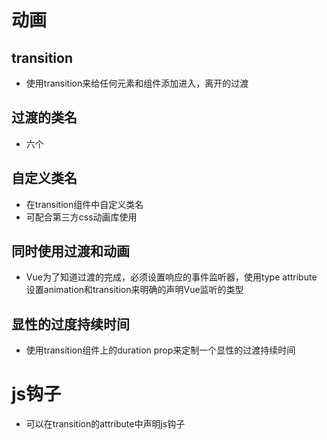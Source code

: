 # 动画

## transition

* 使用transition来给任何元素和组件添加进入，离开的过渡

## 过渡的类名

* 六个

## 自定义类名

* 在transition组件中自定义类名
* 可配合第三方css动画库使用

## 同时使用过渡和动画

* Vue为了知道过渡的完成，必须设置响应的事件监听器，使用type attribute 设置animation和transition来明确的声明Vue监听的类型

## 显性的过度持续时间

* 使用transition组件上的duration prop来定制一个显性的过渡持续时间

# js钩子

* 可以在transition的attribute中声明js钩子